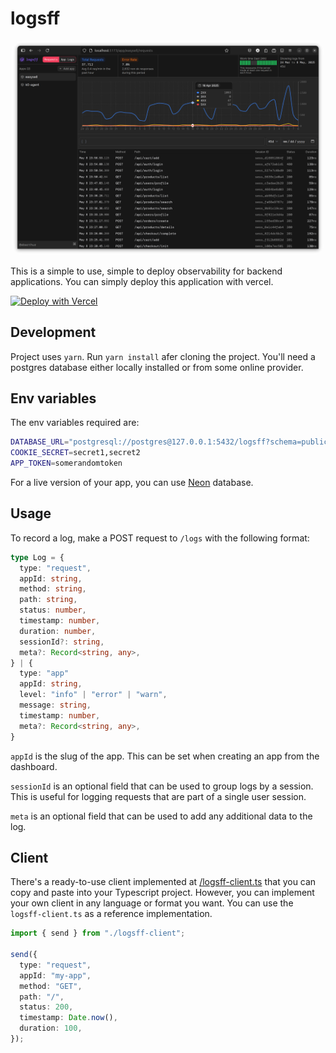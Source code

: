 # logsff

<p align="center"><img src="public/assets/sc-dashboard.png" style="border-radius: 1rem" width="500"/></p>

This is a simple to use, simple to deploy observability for backend applications. You can simply deploy this application with vercel.

[![Deploy with Vercel](https://vercel.com/button)](https://vercel.com/new/clone?repository-url=https%3A%2F%2Fgithub.com%2Fblackmann%2Flogsff&env=DATABASE_URL,COOKIE_SECRET,APP_TOKEN&envDescription=See%20link%20for%20details%20on%20env%20variables&envLink=https%3A%2F%2Fgithub.com%2Fblackmann%2Flogff%3Ftab%3Dreadme-ov-file%23env-variables)

## Development

Project uses `yarn`. Run `yarn install` afer cloning the project. You'll need a postgres database either locally installed or from some online provider.

## Env variables

The env variables required are:

```sh
DATABASE_URL="postgresql://postgres@127.0.0.1:5432/logsff?schema=public"
COOKIE_SECRET=secret1,secret2
APP_TOKEN=somerandomtoken
```

For a live version of your app, you can use [Neon](https://neon.tech) database.

## Usage

To record a log, make a POST request to `/logs` with the following format:

```ts
type Log = {
  type: "request",
  appId: string,
  method: string,
  path: string,
  status: number,
  timestamp: number,
  duration: number,
  sessionId?: string,
  meta?: Record<string, any>,
} | {
  type: "app"
  appId: string,
  level: "info" | "error" | "warn",
  message: string,
  timestamp: number,
  meta?: Record<string, any>,
}

```

`appId` is the slug of the app. This can be set when creating an app from the dashboard.

`sessionId` is an optional field that can be used to group logs by a session. This is useful for logging requests that are part of a single user session.

`meta` is an optional field that can be used to add any additional data to the log.

## Client

There's a ready-to-use client implemented at [/logsff-client.ts](/logsff-client.ts) that you can copy and paste into your Typescript project. However, you can implement your own client in any language or format you want. You can use the `logsff-client.ts` as a reference implementation.

```ts
import { send } from "./logsff-client";

send({
  type: "request",
  appId: "my-app",
  method: "GET",
  path: "/",
  status: 200,
  timestamp: Date.now(),
  duration: 100,
});
```
